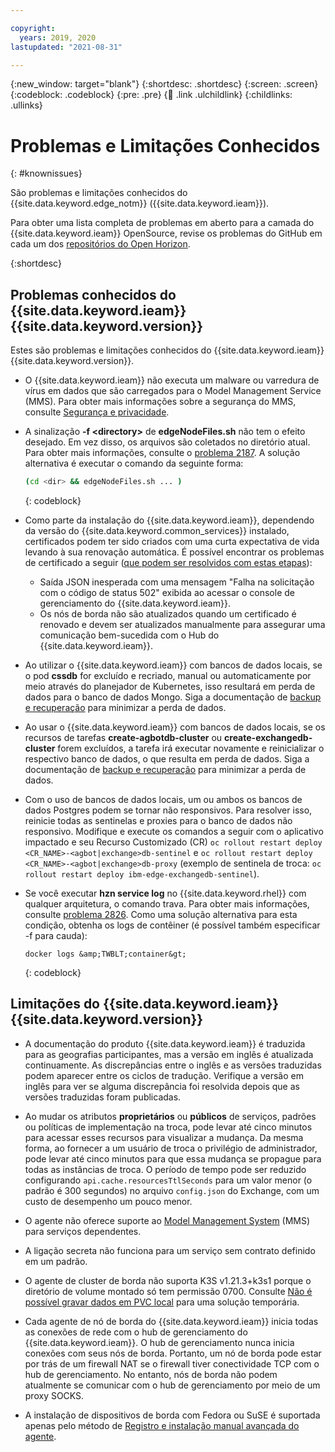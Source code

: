 ```yaml
---

copyright:
  years: 2019, 2020
lastupdated: "2021-08-31"

---
```


{:new_window: target="blank"}
{:shortdesc: .shortdesc}
{:screen: .screen}
{:codeblock: .codeblock}
{:pre: .pre}
{:child: .link .ulchildlink}
{:childlinks: .ullinks}

# Problemas e Limitações Conhecidos  
{: #knownissues}

São problemas e limitações conhecidos do {{site.data.keyword.edge_notm}} ({{site.data.keyword.ieam}}).

Para obter uma lista completa de problemas em aberto para a camada do {{site.data.keyword.ieam}} OpenSource, revise os problemas do GitHub em cada um dos [repositórios do Open Horizon](https://github.com/open-horizon/).

{:shortdesc}

## Problemas conhecidos do {{site.data.keyword.ieam}} {{site.data.keyword.version}}

Estes são problemas e limitações conhecidos do {{site.data.keyword.ieam}} {{site.data.keyword.version}}.

* O {{site.data.keyword.ieam}} não executa um malware ou varredura de vírus em dados que são carregados para o Model Management Service (MMS). Para obter mais informações sobre a segurança do MMS, consulte [Segurança e privacidade](../OH/docs/user_management/security_privacy.md#malware).

* A sinalização **-f &lt;directory&gt;** de **edgeNodeFiles.sh** não tem o efeito desejado. Em vez disso, os arquivos são coletados no diretório atual. Para obter mais informações, consulte o [problema 2187](https://github.com/open-horizon/anax/issues/2187). A solução alternativa é executar o comando da seguinte forma:

   ```bash
   (cd <dir> && edgeNodeFiles.sh ... )
   ```
   {: codeblock}



* Como parte da instalação do {{site.data.keyword.ieam}}, dependendo da versão do {{site.data.keyword.common_services}} instalado, certificados podem ter sido criados com uma curta expectativa de vida levando à sua renovação automática. É possível encontrar os problemas de certificado a seguir ([que podem ser resolvidos com estas etapas](cert_refresh.md)):
  * Saída JSON inesperada com uma mensagem "Falha na solicitação com o código de status 502" exibida ao acessar o console de gerenciamento do {{site.data.keyword.ieam}}.
  * Os nós de borda não são atualizados quando um certificado é renovado e devem ser atualizados manualmente para assegurar uma comunicação bem-sucedida com o Hub do {{site.data.keyword.ieam}}.

* Ao utilizar o {{site.data.keyword.ieam}} com bancos de dados locais, se o pod **cssdb** for excluído e recriado, manual ou automaticamente por meio através do planejador de Kubernetes, isso resultará em perda de dados para o banco de dados Mongo. Siga a documentação de [backup e recuperação](../admin/backup_recovery.md) para minimizar a perda de dados.

* Ao usar o {{site.data.keyword.ieam}} com bancos de dados locais, se os recursos de tarefas **create-agbotdb-cluster** ou **create-exchangedb-cluster** forem excluídos, a tarefa irá executar novamente e reinicializar o respectivo banco de dados, o que resulta em perda de dados. Siga a documentação de [backup e recuperação](../admin/backup_recovery.md) para minimizar a perda de dados.

* Com o uso de bancos de dados locais, um ou ambos os bancos de dados Postgres podem se tornar não responsivos. Para resolver isso, reinicie todas as sentinelas e proxies para o banco de dados não responsivo. Modifique e execute os comandos a seguir com o aplicativo impactado e seu Recurso Customizado (CR) `oc rollout restart deploy <CR_NAME>-<agbot|exchange>db-sentinel` e `oc rollout restart deploy <CR_NAME>-<agbot|exchange>db-proxy` (exemplo de sentinela de troca: `oc rollout restart deploy ibm-edge-exchangedb-sentinel`).

* Se você executar **hzn service log** no {{site.data.keyword.rhel}} com qualquer arquitetura, o comando trava. Para obter mais informações, consulte [problema 2826](https://github.com/open-horizon/anax/issues/2826). Como uma solução alternativa para esta condição, obtenha os logs de contêiner (é possível também especificar -f para cauda):

   ```
   docker logs &amp;TWBLT;container&gt;
   ```
   {: codeblock}


## Limitações do {{site.data.keyword.ieam}} {{site.data.keyword.version}}

* A documentação do produto {{site.data.keyword.ieam}} é traduzida para as geografias participantes, mas a versão em inglês é atualizada continuamente. As discrepâncias entre o inglês e as versões traduzidas podem aparecer entre os ciclos de tradução. Verifique a versão em inglês para ver se alguma discrepância foi resolvida depois que as versões traduzidas foram publicadas.

* Ao mudar os atributos **proprietários** ou **públicos** de serviços, padrões ou políticas de implementação na troca, pode levar até cinco minutos para acessar esses recursos para visualizar a mudança. Da mesma forma, ao fornecer a um usuário de troca o privilégio de administrador, pode levar até cinco minutos para que essa mudança se propague para todas as instâncias de troca. O período de tempo pode ser reduzido configurando `api.cache.resourcesTtlSeconds` para um valor menor (o padrão é 300 segundos) no arquivo `config.json` do Exchange, com um custo de desempenho um pouco menor.

* O agente não oferece suporte ao [Model Management System](../developing/model_management_system.md) (MMS) para serviços dependentes.

* A ligação secreta não funciona para um serviço sem contrato definido em um padrão.
 
* O agente de cluster de borda não suporta K3S v1.21.3+k3s1 porque o diretório de volume montado só tem permissão 0700. Consulte [Não é possível gravar dados em PVC local](https://github.com/k3s-io/k3s/issues/3704) para uma solução temporária.
 
* Cada agente de nó de borda do {{site.data.keyword.ieam}} inicia todas as conexões de rede com o hub de gerenciamento do {{site.data.keyword.ieam}}. O hub de gerenciamento nunca inicia conexões com seus nós de borda. Portanto, um nó de borda pode estar por trás de um firewall NAT se o firewall tiver conectividade TCP com o hub de gerenciamento. No entanto, nós de borda não podem atualmente se comunicar com o hub de gerenciamento por meio de um proxy SOCKS.
  
* A instalação de dispositivos de borda com Fedora ou SuSE é suportada apenas pelo método de [Registro e instalação manual avançada do agente](../installing/advanced_man_install.md).
